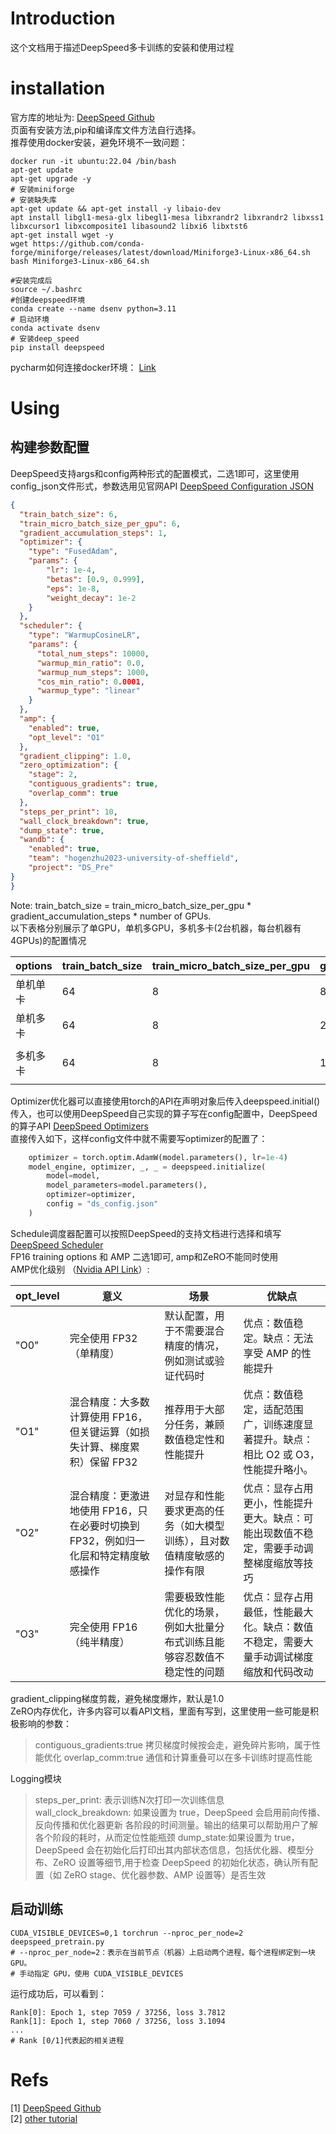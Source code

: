 # Introduction
这个文档用于描述DeepSpeed多卡训练的安装和使用过程

# installation
官方库的地址为:
[DeepSpeed Github](https://github.com/microsoft/DeepSpeed) <br>
页面有安装方法,pip和编译库文件方法自行选择。<br>
推荐使用docker安装，避免环境不一致问题：
```shell
docker run -it ubuntu:22.04 /bin/bash
apt-get update
apt-get upgrade -y
# 安装miniforge
# 安装缺失库
apt-get update && apt-get install -y libaio-dev
apt install libgl1-mesa-glx libegl1-mesa libxrandr2 libxrandr2 libxss1 libxcursor1 libxcomposite1 libasound2 libxi6 libxtst6
apt-get install wget -y
wget https://github.com/conda-forge/miniforge/releases/latest/download/Miniforge3-Linux-x86_64.sh
bash Miniforge3-Linux-x86_64.sh

#安装完成后
source ~/.bashrc
#创建deepspeed环境
conda create --name dsenv python=3.11
# 启动环境
conda activate dsenv
# 安装deep_speed
pip install deepspeed
```
pycharm如何连接docker环境：
[Link ](https://www.cnblogs.com/lantingg/p/14927981.html)<br>


# Using
## 构建参数配置
DeepSpeed支持args和config两种形式的配置模式，二选1即可，这里使用config_json文件形式，参数选用见官网API [DeepSpeed Configuration JSON](https://www.deepspeed.ai/docs/config-json/#scheduler-parameters)<br>

```json
{
  "train_batch_size": 6,
  "train_micro_batch_size_per_gpu": 6,
  "gradient_accumulation_steps": 1,
  "optimizer": {
    "type": "FusedAdam",
    "params": {
        "lr": 1e-4,
        "betas": [0.9, 0.999],
        "eps": 1e-8,
        "weight_decay": 1e-2
    }
  },
  "scheduler": {
    "type": "WarmupCosineLR",
    "params": {
      "total_num_steps": 10000,
      "warmup_min_ratio": 0.0,
      "warmup_num_steps": 1000,
      "cos_min_ratio": 0.0001,
      "warmup_type": "linear"
    }
  },
  "amp": {
    "enabled": true,
    "opt_level": "O1"
  },
  "gradient_clipping": 1.0,
  "zero_optimization": {
    "stage": 2,
    "contiguous_gradients": true,
    "overlap_comm": true
  },
  "steps_per_print": 10,
  "wall_clock_breakdown": true,
  "dump_state": true,
  "wandb": {
    "enabled": true,
    "team": "hogenzhu2023-university-of-sheffield",
    "project": "DS_Pre"
}
}
```
Note: train_batch_size = train_micro_batch_size_per_gpu * gradient_accumulation_steps * number of GPUs.<br>
以下表格分别展示了单GPU，单机多GPU，多机多卡(2台机器，每台机器有4GPUs)的配置情况 <br>

| options | train_batch_size | train_micro_batch_size_per_gpu | gradient_accumulation_steps | commits                  |
|---------|------------------|--------------------------------|-----------------------------|--------------------------|
| 单机单卡    | 64               | 8                              | 8                           | 1 GPU                    |
| 单机多卡    | 64               | 8                              | 2                           | 4 GPUs                   |
| 多机多卡    | 64               | 8                              | 1                           | 2 Nodes with 4 GPUs/node |

Optimizer优化器可以直接使用torch的API在声明对象后传入deepspeed.initial()传入，也可以使用DeepSpeed自己实现的算子写在config配置中，DeepSpeed的算子API [DeepSpeed Optimizers](https://deepspeed.readthedocs.io/en/latest/optimizers.html) <br>
直接传入如下，这样config文件中就不需要写optimizer的配置了：
```python
    optimizer = torch.optim.AdamW(model.parameters(), lr=1e-4)
    model_engine, optimizer, _, _ = deepspeed.initialize(
        model=model,
        model_parameters=model.parameters(),
        optimizer=optimizer,
        config = "ds_config.json"
    )
```
Schedule调度器配置可以按照DeepSpeed的支持文档进行选择和填写 [DeepSpeed Scheduler](https://deepspeed.readthedocs.io/en/latest/schedulers.html)<br>
FP16 training options 和 AMP 二选1即可, amp和ZeRO不能同时使用<br>
AMP优化级别 （[Nvidia API Link](https://nvidia.github.io/apex/amp.html#apex.amp.initialize)）:<br>

| opt_level         |意义|场景|优缺点|
|-------------------|---|---|---|
| "O0"              |完全使用 FP32（单精度）|默认配置，用于不需要混合精度的情况，例如测试或验证代码时|优点：数值稳定。缺点：无法享受 AMP 的性能提升 |
| "O1"              |混合精度：大多数计算使用 FP16，但关键运算（如损失计算、梯度累积）保留 FP32|推荐用于大部分任务，兼顾数值稳定性和性能提升|优点：数值稳定，适配范围广，训练速度显著提升。缺点：相比 O2 或 O3，性能提升略小。|
| "O2"              |混合精度：更激进地使用 FP16，只在必要时切换到 FP32，例如归一化层和特定精度敏感操作|对显存和性能要求更高的任务（如大模型训练），且对数值精度敏感的操作有限|优点：显存占用更小，性能提升更大。缺点：可能出现数值不稳定，需要手动调整梯度缩放等技巧|
| "O3"              |完全使用 FP16（纯半精度）|需要极致性能优化的场景，例如大批量分布式训练且能够容忍数值不稳定性的问题|优点：显存占用最低，性能最大化。缺点：数值不稳定，需要大量手动调试梯度缩放和代码改动|

gradient_clipping梯度剪裁，避免梯度爆炸，默认是1.0<br>
ZeRO内存优化，许多内容可以看API文档，里面有写到，这里使用一些可能是积极影响的参数：
> contiguous_gradients:true 拷贝梯度时候按会走，避免碎片影响，属于性能优化
> overlap_comm:true  通信和计算重叠可以在多卡训练时提高性能

Logging模块<br>
> steps_per_print: 表示训练N次打印一次训练信息<br>
> wall_clock_breakdown: 如果设置为 true，DeepSpeed 会启用前向传播、反向传播和优化器更新 各阶段的时间测量。输出的结果可以帮助用户了解各个阶段的耗时，从而定位性能瓶颈
> dump_state:如果设置为 true，DeepSpeed 会在初始化后打印出其内部状态信息，包括优化器、模型分布、ZeRO 设置等细节,用于检查 DeepSpeed 的初始化状态，确认所有配置（如 ZeRO stage、优化器参数、AMP 设置等）是否生效

## 启动训练
```shell
CUDA_VISIBLE_DEVICES=0,1 torchrun --nproc_per_node=2 deepspeed_pretrain.py
# --nproc_per_node=2：表示在当前节点（机器）上启动两个进程，每个进程绑定到一块GPU。
# 手动指定 GPU，使用 CUDA_VISIBLE_DEVICES
```
运行成功后，可以看到：
```shell
Rank[0]: Epoch 1, step 7059 / 37256, loss 3.7812
Rank[1]: Epoch 1, step 7060 / 37256, loss 3.1094
...
# Rank [0/1]代表起的相关进程
```


# Refs
[1] [DeepSpeed Github](https://github.com/microsoft/DeepSpeed) <br>
[2] [other tutorial](https://github.com/OvJat/DeepSpeedTutorial)<br>
